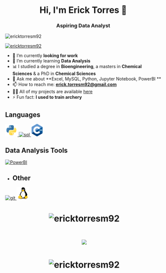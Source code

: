 <h1 align="center"> Hi, I'm Erick Torres 👋 </h1>
<h3 align="center"> Aspiring Data Analyst </h3>

<p align="left"> <img src="https://komarev.com/ghpvc/?username=ericktorresm92&label=Profile%20views&color=0e75b6&style=flat" alt="ericktorresm92" /> </p>

<p align="left"> <a href="https://github.com/ryo-ma/github-profile-trophy"><img src="https://github-profile-trophy.vercel.app/?username=ericktorresm92&theme=dracula" alt="ericktorresm92" /></a> </p>

- 🔭 I’m currently **looking for work**
- 🌱 I’m currently learning **Data Analysis**
- 📊 I studied a degree in **Bioengineering**, a masters in **Chemical Sciences** & a PhD in **Chemical Sciences**
- 💬 Ask me about **Excel, MySQL, Python, Jupyter Notebook, PowerBI **
- 📫 How to reach me: **erick.torresm92@gmail.com**
- 👨‍💻 All of my projects are available [here](https://ericktorresm92.github.io/Portfolio/)
- ⚡ Fun fact: **I used to train archery**

<h2 align="left">Languages</h2>
<p align="left">
  <a href="https://www.python.org" target="_blank" rel="noreferrer">
    <img src="https://raw.githubusercontent.com/devicons/devicon/master/icons/python/python-original.svg" alt="python" width="40" height="40"/>
  </a>
 <a href="https://www.w3schools.com/sql/" target="_blank" rel="noreferrer">
    <img src="https://upload.wikimedia.org/wikipedia/commons/thumb/8/87/Sql_data_base_with_logo.png/640px-Sql_data_base_with_logo.png" alt="sql" width="100" height="40"/>
  </a>
  <a href="https://www.w3schools.com/cpp/" target="_blank" rel="noreferrer">
    <img src="https://raw.githubusercontent.com/devicons/devicon/master/icons/cplusplus/cplusplus-original.svg" alt="cplusplus" width="40" height="40"/>
  </a>
</p>

<h2 align="left">Data Analysis Tools</h2>
<p align="left">
 <a href="https://powerbi.microsoft.com/" target="_blank" rel="noreferrer"> <img src="https://www.vectorlogo.zone/logos/microsoft_powerbi/microsoft_powerbi-icon.svg" alt="PowerBI" width="40" height="40"/> </a>
</p>

- <h2 align="left">Other</h2>
<p align="left">
<a href="https://git-scm.com/" target="_blank" rel="noreferrer"> <img src="https://www.vectorlogo.zone/logos/git-scm/git-scm-icon.svg" alt="git" width="40" height="40"/> </a>
<a href="https://www.linux.org/" target="_blank" rel="noreferrer"> <img src="https://raw.githubusercontent.com/devicons/devicon/master/icons/linux/linux-original.svg" alt="linux" width="40" height="40"/> </a>

<h1 align="center"><p>&nbsp;<img align="center" src="https://github-readme-stats.vercel.app/api?username=ericktorresm92&theme=dracula&show_icons=true&hide_border=true&count_private=true" alt="ericktorresm92" /></p></h1>
<h1 align="center"><p>&nbsp;<img align="center" src="https://github-readme-streak-stats.herokuapp.com/?user=ericktorresm92&theme=dracula&hide_border=true" /></p></h1>
<h1 align="center"><p>&nbsp;<img align="center" src="https://github-readme-stats.vercel.app/api/top-langs/?username=ericktorresm92&theme=dracula&show_icons=true&hide_border=true&layout=compact" alt="ericktorresm92" /></p></h1>
